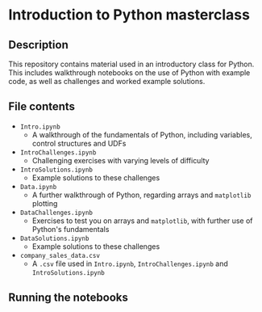 # Introduction to Python masterclass
## Description
This repository contains material used in an introductory class for Python.  This includes walkthrough notebooks on the use of Python with example code, as well as challenges and worked example solutions.
## File contents
- `Intro.ipynb`
  - A walkthrough of the fundamentals of Python, including variables, control structures and UDFs
- `IntroChallenges.ipynb`
  - Challenging exercises with varying levels of difficulty
- `IntroSolutions.ipynb`
  - Example solutions to these challenges
- `Data.ipynb`
  - A further walkthrough of Python, regarding arrays and `matplotlib` plotting
- `DataChallenges.ipynb`
  - Exercises to test you on arrays and `matplotlib`, with further use of Python's fundamentals
- `DataSolutions.ipynb`
  - Example solutions to these challenges
- `company_sales_data.csv`
  - A `.csv` file used in `Intro.ipynb`, `IntroChallenges.ipynb` and `IntroSolutions.ipynb`
## Running the notebooks
